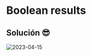 # Boolean results

## Solución 😎

![2023-04-15](https://user-images.githubusercontent.com/52138695/232253683-281a4517-e3a6-495d-8e06-23b742d37b39.png)
